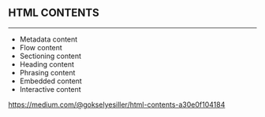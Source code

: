 ## HTML CONTENTS
<hr>

* Metadata content
* Flow content
* Sectioning content
* Heading content
* Phrasing content
* Embedded content
* Interactive content

https://medium.com/@gokselyesiller/html-contents-a30e0f104184
